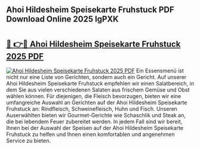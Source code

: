 ## Ahoi Hildesheim Speisekarte Fruhstuck PDF Download Online 2025 lgPXK

# <h2><a href="http://gcddlii.nevu.top/?p=Ahoi+Hildesheim+Speisekarte+Fruhstuck">🔗 👉🔴 Ahoi Hildesheim Speisekarte Fruhstuck 2025 PDF</a></h2>

[![Ahoi Hildesheim Speisekarte Fruhstuck 2025 PDF](https://i.imgur.com/dBaPXMq.png)](http://gcddlii.nevu.top/?p=Ahoi+Hildesheim+Speisekarte+Fruhstuck)
Ein Essensmenü ist nicht nur eine Liste von Gerichten, sondern auch ein Gericht. Auf unserer Ahoi Hildesheim Speisekarte Fruhstuck empfehlen wir einen Salatbereich, in dem Sie aus vielen verschiedenen Salaten aus frischem Gemüse und Obst wählen können. Für diejenigen, die Fleisch bevorzugen, bieten wir eine umfangreiche Auswahl an Gerichten auf der Ahoi Hildesheim Speisekarte Fruhstuck an: Rindfleisch, Schweinefleisch, Huhn und Fisch. Unseren Auserwählten bieten wir Gourmet-Gerichte wie Schaschlik und Steak an, die bei lebendem Feuer zubereitet werden. In jedem Fall sind wir bereit, Ihnen bei der Auswahl der Speisen auf der Ahoi Hildesheim Speisekarte Fruhstuck zu helfen und Ihnen einen komfortablen und angenehmen Service zu bieten.
